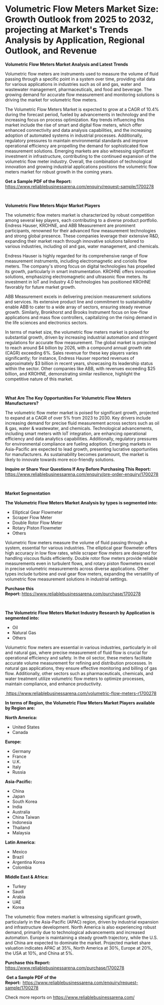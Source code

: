 <p><h1>Volumetric Flow Meters Market Size: Growth Outlook from 2025 to 2032, projecting at Market's Trends Analysis by Application, Regional Outlook, and Revenue</h1></p><p><strong>Volumetric Flow Meters Market Analysis and Latest Trends</strong></p>
<p><p>Volumetric flow meters are instruments used to measure the volume of fluid passing through a specific point in a system over time, providing vital data for various applications in industries such as oil and gas, water and wastewater management, pharmaceuticals, and food and beverage. The growing demand for accurate flow measurement and monitoring solutions is driving the market for volumetric flow meters. </p><p>The Volumetric Flow Meters Market is expected to grow at a CAGR of 10.4% during the forecast period, fueled by advancements in technology and the increasing focus on process optimization. Key trends influencing this market include the rise of smart and digital flow meters, which offer enhanced connectivity and data analysis capabilities, and the increasing adoption of automated systems in industrial processes. Additionally, regulatory pressures to maintain environmental standards and improve operational efficiency are propelling the demand for sophisticated flow measurement solutions. Emerging markets are also witnessing significant investment in infrastructure, contributing to the continued expansion of the volumetric flow meter industry. Overall, the combination of technological innovation and growing industrial applications positions the volumetric flow meters market for robust growth in the coming years.</p></p>
<p><strong>Get a Sample PDF of the Report:&nbsp;</strong> <a href="https://www.reliablebusinessarena.com/enquiry/request-sample/1700278?utm_campaign=1891&utm_medium=2&utm_source=Github&utm_content=ia&utm_term=16022025&utm_id=volumetric-flow-meters">https://www.reliablebusinessarena.com/enquiry/request-sample/1700278</a></p>
<p>&nbsp;</p>
<p><strong>Volumetric Flow Meters Major Market Players</strong></p>
<p><p>The volumetric flow meters market is characterized by robust competition among several key players, each contributing to a diverse product portfolio. Endress Hauser, KROHNE, and ABB Measurement are prominent participants, renowned for their advanced flow measurement technologies and strong global presence. These companies leverage their extensive R&D, expanding their market reach through innovative solutions tailored to various industries, including oil and gas, water management, and chemicals.</p><p>Endress Hauser is highly regarded for its comprehensive range of flow measurement instruments, including electromagnetic and coriolis flow meters. The company's strong focus on digital technologies has propelled its growth, particularly in smart instrumentation. KROHNE offers innovative solutions, emphasizing electromagnetic and ultrasonic flow meters. Its investment in IoT and Industry 4.0 technologies has positioned KROHNE favorably for future market growth.</p><p>ABB Measurement excels in delivering precision measurement solutions and services. Its extensive product line and commitment to sustainability enable ABB to cater to a wide array of sectors, ensuring steady revenue growth. Similarly, Bronkhorst and Brooks Instrument focus on low-flow applications and mass flow controllers, capitalizing on the rising demand in the life sciences and electronics sectors.</p><p>In terms of market size, the volumetric flow meters market is poised for substantial growth, driven by increasing industrial automation and stringent regulations for accurate flow measurement. The global market is projected to reach around $4 billion by 2026, with a compound annual growth rate (CAGR) exceeding 6%. Sales revenue for these key players varies significantly; for instance, Endress Hauser reported revenues of approximately $3 billion in recent years, showcasing its leadership status within the sector. Other companies like ABB, with revenues exceeding $25 billion, and KROHNE, demonstrating similar resilience, highlight the competitive nature of this market.</p></p>
<p>&nbsp;</p>
<p><strong>What Are The Key Opportunities For Volumetric Flow Meters Manufacturers?</strong></p>
<p><p>The volumetric flow meter market is poised for significant growth, projected to expand at a CAGR of over 5% from 2023 to 2030. Key drivers include increasing demand for precise fluid measurement across sectors such as oil & gas, water & wastewater, and chemicals. Technological advancements, including smart meters with IoT integration, are enhancing operational efficiency and data analytics capabilities. Additionally, regulatory pressures for environmental compliance are fueling adoption. Emerging markets in Asia-Pacific are expected to lead growth, presenting lucrative opportunities for manufacturers. As sustainability becomes paramount, the market is likely to innovate towards more eco-friendly solutions.</p></p>
<p><strong>Inquire or Share Your Questions If Any Before Purchasing This Report:</strong> <a href="https://www.reliablebusinessarena.com/enquiry/pre-order-enquiry/1700278?utm_campaign=1891&utm_medium=2&utm_source=Github&utm_content=ia&utm_term=16022025&utm_id=volumetric-flow-meters">https://www.reliablebusinessarena.com/enquiry/pre-order-enquiry/1700278</a></p>
<p>&nbsp;</p>
<p><strong>Market Segmentation</strong></p>
<p><strong>The Volumetric Flow Meters Market Analysis by types is segmented into:</strong></p>
<p><ul><li>Elliptical Gear Flowmeter</li><li>Scraper Flow Meter</li><li>Double Rotor Flow Meter</li><li>Rotary Piston Flowmeter</li><li>Others</li></ul></p>
<p><p>Volumetric flow meters measure the volume of fluid passing through a system, essential for various industries. The elliptical gear flowmeter offers high accuracy in low flow rates, while scraper flow meters are designed for handling viscous fluids efficiently. Double rotor flow meters provide reliable measurements even in turbulent flows, and rotary piston flowmeters excel in precise volumetric measurements across diverse applications. Other types include turbine and oval gear flow meters, expanding the versatility of volumetric flow measurement solutions in industrial settings.</p></p>
<p><strong>Purchase this Report:&nbsp;</strong><a href="https://www.reliablebusinessarena.com/purchase/1700278?utm_campaign=1891&utm_medium=2&utm_source=Github&utm_content=ia&utm_term=16022025&utm_id=volumetric-flow-meters">https://www.reliablebusinessarena.com/purchase/1700278</a></p>
<p>&nbsp;</p>
<p><strong>The Volumetric Flow Meters Market Industry Research by Application is segmented into:</strong></p>
<p><ul><li>Oil</li><li>Natural Gas</li><li>Others</li></ul></p>
<p><p>Volumetric flow meters are essential in various industries, particularly in oil and natural gas, where precise measurement of fluid flow is crucial for operational efficiency and safety. In the oil sector, these meters facilitate accurate volume measurement for refining and distribution processes. In natural gas applications, they ensure effective monitoring and billing of gas flow. Additionally, other sectors such as pharmaceuticals, chemicals, and water treatment utilize volumetric flow meters to optimize processes, maintain compliance, and enhance productivity.</p></p>
<p><a href="https://www.reliablebusinessarena.com/volumetric-flow-meters-r1700278?utm_campaign=1891&utm_medium=2&utm_source=Github&utm_content=ia&utm_term=16022025&utm_id=volumetric-flow-meters">&nbsp;https://www.reliablebusinessarena.com/volumetric-flow-meters-r1700278</a></p>
<p><strong>In terms of Region, the Volumetric Flow Meters Market Players available by Region are:</strong></p>
<p>
    <p> <strong> North America: </strong>
        <ul>
            <li>United States</li>
            <li>Canada</li>
        </ul>
        </p> 
    <p> <strong> Europe: </strong>
        <ul>
            <li>Germany</li>
            <li>France</li>
            <li>U.K.</li>
            <li>Italy</li>
            <li>Russia</li>
        </ul>
        </p> 
    <p> <strong> Asia-Pacific: </strong>
        <ul>
            <li>China</li>
            <li>Japan</li>
            <li>South Korea</li>
            <li>India</li>
            <li>Australia</li>
            <li>China Taiwan</li>
            <li>Indonesia</li>
            <li>Thailand</li>
            <li>Malaysia</li>
        </ul>
        </p> 
    <p> <strong> Latin America: </strong>
        <ul>
            <li>Mexico</li>
            <li>Brazil</li>
            <li>Argentina Korea</li>
            <li>Colombia</li>
        </ul>
        </p> 
    <p> <strong> Middle East & Africa: </strong>
        <ul>
            <li>Turkey</li>
            <li>Saudi</li>
            <li>Arabia</li>
            <li>UAE</li>
            <li>Korea</li>
        </ul>
    </p>
    </p>
<p><p>The volumetric flow meters market is witnessing significant growth, particularly in the Asia-Pacific (APAC) region, driven by industrial expansion and infrastructure development. North America is also experiencing robust demand, primarily due to technological advancements and increased automation. Europe is maintaining a steady growth trajectory, while the U.S. and China are expected to dominate the market. Projected market share valuation indicates APAC at 35%, North America at 30%, Europe at 20%, the USA at 10%, and China at 5%.</p></p>
<p><strong>Purchase this Report: </strong><a href="https://www.reliablebusinessarena.com/purchase/1700278?utm_campaign=1891&utm_medium=2&utm_source=Github&utm_content=ia&utm_term=16022025&utm_id=volumetric-flow-meters">https://www.reliablebusinessarena.com/purchase/1700278</a></p>
<p>&nbsp;<strong>Get a Sample PDF of the Report:&nbsp;&nbsp;</strong><a href="https://www.reliablebusinessarena.com/enquiry/request-sample/1700278?utm_campaign=1891&utm_medium=2&utm_source=Github&utm_content=ia&utm_term=16022025&utm_id=volumetric-flow-meters">https://www.reliablebusinessarena.com/enquiry/request-sample/1700278</a></p>
<p><strong></strong></p>
<p>Check more reports on <a href="https://www.reliablebusinessarena.com/?utm_campaign=1891&utm_medium=2&utm_source=Github&utm_content=ia&utm_term=16022025&utm_id=volumetric-flow-meters">https://www.reliablebusinessarena.com/</a></p>